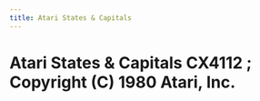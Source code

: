 ```yaml
---
title: Atari States & Capitals
---
```

# Atari States & Capitals CX4112 ; Copyright (C) 1980 Atari, Inc.  
